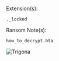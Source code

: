 Extension(s): 
```
._locked
```
Ransom Note(s): 
```
how_to_decrypt.hta
```
![Trigona](https://github.com/user-attachments/assets/51181824-5db2-4fe5-b5fa-e2671de037f9)
